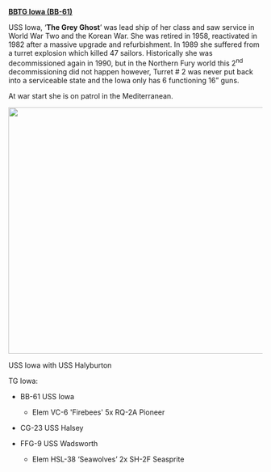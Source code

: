 [**BBTG Iowa (BB-61)**](https://en.wikipedia.org/wiki/USS_Iowa_(BB-61))

USS Iowa, ‘**The Grey Ghost**’ was lead ship of her class and saw
service in World War Two and the Korean War. She was retired in 1958,
reactivated in 1982 after a massive upgrade and refurbishment. In 1989
she suffered from a turret explosion which killed 47 sailors.
Historically she was decommissioned again in 1990, but in the Northern
Fury world this 2<sup>nd</sup> decommissioning did not happen however,
Turret \# 2 was never put back into a serviceable state and the Iowa
only has 6 functioning 16” guns.

At war start she is on patrol in the Mediterranean.

<img src="/assets\images\nato\us\navy\battleships\iowa\media\image1.jpeg" style="width:6.5in;height:5.08611in" />

USS Iowa with USS Halyburton

TG Iowa:

-   BB-61 USS Iowa

    -   Elem VC-6 'Firebees' 5x RQ-2A Pioneer

-   CG-23 USS Halsey

-   FFG-9 USS Wadsworth

    -   Elem HSL-38 ‘Seawolves’ 2x SH-2F Seasprite

